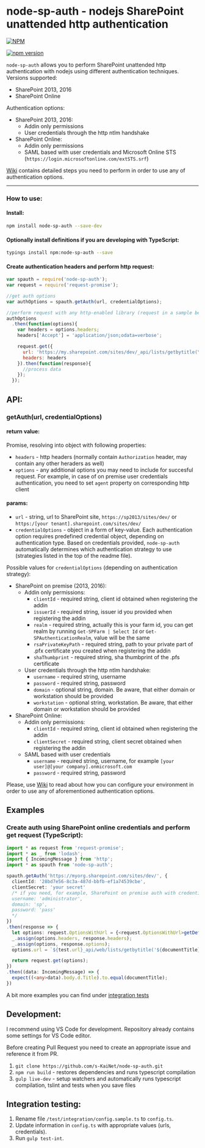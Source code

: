 # node-sp-auth - nodejs SharePoint unattended http authentication
[![NPM](https://nodei.co/npm/node-sp-auth.png?mini=true)](https://nodei.co/npm/node-sp-auth/)

[![npm version](https://badge.fury.io/js/node-sp-auth.svg)](https://badge.fury.io/js/node-sp-auth)

`node-sp-auth` allows you to perform SharePoint unattended http authentication with nodejs using different authentication techniques.  
Versions supported:
 * SharePoint 2013, 2016
 * SharePoint Online

Authentication options:
 * SharePoint 2013, 2016:
   * Addin only permissions
   * User credentials through the http ntlm handshake
 * SharePoint Online:
   * Addin only permissions
   * SAML based with user credentials and Microsoft Online STS (`https://login.microsoftonline.com/extSTS.srf`)  

[Wiki](https://github.com/s-KaiNet/node-sp-auth/wiki) contains detailed steps you need to perform in order to use any of authentication options. 

---

### How to use:
#### Install:
```bash
npm install node-sp-auth --save-dev
```
#### Optionally install definitions if you are developing with TypeScript:
```bash
typings install npm:node-sp-auth --save
```
#### Create authentication headers and perform http request:

```javascript
var spauth = require('node-sp-auth');
var request = require('request-promise');

//get auth options
var authOptions = spauth.getAuth(url, credentialOptions);

//perform request with any http-enabled library (request in a sample below):
authOptions
  .then(function(options){
    var headers = options.headers;
    headers['Accept'] = 'application/json;odata=verbose';

    request.get({
      url: 'https://my.sharepoint.com/sites/dev/_api/lists/getbytitle(\'Documents\')',
      headers: headers
    }).then(function(response){
      //process data
    });
  });
```

## API:
### getAuth(url, credentialOptions)
#### return value:
Promise, resolving into object with following properties:
 - `headers` - http headers (normally contain `Authorization` header, may contain any other heraders as well)
 - `options` - any additional options you may need to include for succesful request. For example, in case of on premise user credentials authentication, you need to set `agent` property on corresponding http client

#### params:
 - `url` - string, url to SharePoint site, `https://sp2013/sites/dev/` or `https:/[your tenant].sharepoint.com/sites/dev/`
 - `credentialOptions` - object in a form of key-value. Each authentication option requires predefined credential object, depending on authentication type. Based on credentials provided, `node-sp-auth` automatically determines which authentication strategy to use (strategies listed in the top of the readme file).  
 
 Possible values for `credentialOptions` (depending on authentication strategy):

 - SharePoint on premise (2013, 2016):
    - Addin only permissions:
      - `clientId` - required string, client id obtained when registering the addin
      - `issuerId` - required string, issuer id you provided when registering the addin
      - `realm` - required string, actually this is your farm id, you can get realm by running `Get-SPFarm | Select Id` or `Get-SPAuthenticationRealm`, value will be the same
      - `rsaPrivateKeyPath` - required string, path to your private part of .pfx certificate you created when registering the addin
      - `shaThumbprint` - required string, sha thumbprint of the .pfs certificate
    - User credentials through the http ntlm handshake:
      - `username` - required string, username
      - `password` - required string, password
      - `domain` - optional string, domain. Be aware, that either domain or workstation should be provided
      - `workstation` - optional string, workstation. Be aware, that either domain or workstation should be provided
 - SharePoint Online: 
   - Addin only permissions:
     - `clientId` - required string, client id obtained when registering the addin
     - `clientSecret` - required string, client secret obtained when registering the addin
   - SAML based with user credentials
     - `username` - required string, username, for example `[your user]@[your company].onmicrosoft.com`
     - `password` - required string, password

Please, use [Wiki](https://github.com/s-KaiNet/node-sp-auth/wiki) to read about how you can configure your environment in order to use any of aforementioned authentication options.

## Examples

### Create auth using SharePoint online credentials and perform get request (TypeScript):
```typescript
import * as request from 'request-promise';
import * as _ from 'lodash';
import { IncomingMessage } from 'http';
import * as spauth from 'node-sp-auth';

spauth.getAuth('https://myorg.sharepoint.com/sites/dev/', {
  clientId: '28bd7e56-8c3a-487d-bbfb-ef1a74539cbe',
  clientSecret: 'your secret'
  /* if you need, for example, SharePoint on premise auth with credentials, you will write: 
  username: 'administrator',
  domain: 'sp',
  password: 'pass'
  */
})
.then(response => {
  let options: request.OptionsWithUrl = {<request.OptionsWithUrl>getDefaultHeaders()};
  _.assign(options.headers, response.headers);
  _.assign(options, response.options);
  options.url = `${test.url}_api/web/lists/getbytitle('${documentTitle}')`;

  return request.get(options);
})
.then((data: IncomingMessage) => {
  expect((<any>data).body.d.Title).to.equal(documentTitle);
})
```
A bit more examples you can find under [integration tests](/test/integration/integration.spec.ts)

## Development:
I recommend using VS Code for development. Repository already contains some settings for VS Code editor.

Before creating Pull Request you need to create an appropriate issue and reference it from PR.

1. `git clone https://github.com/s-KaiNet/node-sp-auth.git`
2. `npm run build` - restores dependencies and runs typescript compilation
3. `gulp live-dev` - setup watchers and automatically runs typescript compilation, tslint and tests when you save files

## Integration testing:
1. Rename file `/test/integration/config.sample.ts` to `config.ts`.
2. Update information in `config.ts` with appropriate values (urls, credentials).
3. Run `gulp test-int`.